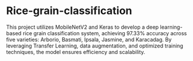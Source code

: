 # Rice-grain-classification
This project utilizes MobileNetV2 and Keras to develop a deep learning-based rice grain classification system, achieving 97.33% accuracy across five varieties: Arborio, Basmati, Ipsala, Jasmine, and Karacadag. By leveraging Transfer Learning, data augmentation, and optimized training techniques, the model ensures efficiency and scalability.

